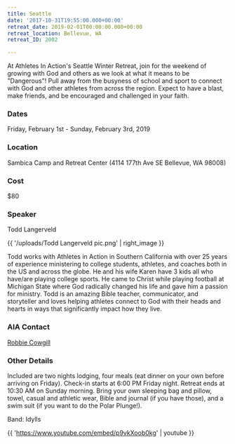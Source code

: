 ```yaml
---
title: Seattle
date: '2017-10-31T19:55:00.000+00:00'
retreat_date: 2019-02-01T00:00:00.000+00:00
retreat_location: Bellevue, WA
retreat_ID: 2002

---
```

At Athletes In Action's Seattle Winter Retreat, join for the weekend of growing with God and others as we look at what it means to be "Dangerous"! Pull away from the busyness of school and sport to connect with God and other athletes from across the region. Expect to have a blast, make friends, and be encouraged and challenged in your faith.

### Dates

Friday, February 1st -  Sunday, February 3rd, 2019

### Location

Sambica Camp and Retreat Center (4114 177th Ave SE Bellevue, WA 98008)

### Cost

$80

### Speaker

Todd Langerveld

{{ '/uploads/Todd Langerveld pic.png' | right_image }}

Todd works with Athletes in Action in Southern California with over 25 years of experience ministering to college students, athletes, and coaches both in the US and across the globe. He and his wife Karen have 3 kids all who have/are playing college sports. He came to Christ while playing football at Michigan State where God radically changed his life and gave him a passion for ministry. Todd is an amazing Bible teacher, communicator, and storyteller and loves helping athletes connect to God with their heads and hearts in ways that significantly impact how they live.

### AIA Contact

[Robbie Cowgill](robert.cowgill@athletesinaction.org "Robbie Cowgill")

### Other Details

Included are two nights lodging, four meals (eat dinner on your own before arriving on Friday). Check-in starts at 6:00 PM Friday night. Retreat ends at 10:30 AM on Sunday morning. Bring your own sleeping bag and pillow, towel, casual and athletic wear, Bible and journal (if you have those), and a swim suit (if you want to do the Polar Plunge!).

Band: Idylls

{{ 'https://www.youtube.com/embed/p9vkXoob0kg' | youtube }}
